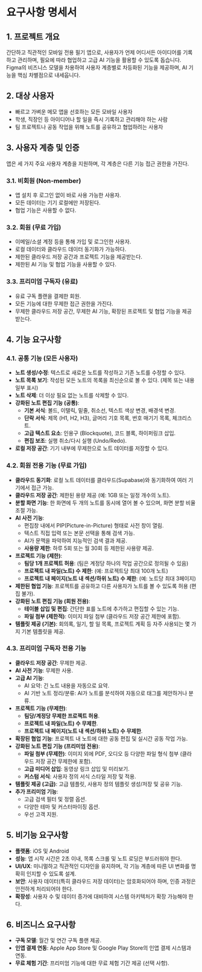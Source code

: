 # 요구사항 명세서

## 1. 프로젝트 개요

간단하고 직관적인 모바일 전용 필기 앱으로, 사용자가 언제 어디서든 아이디어를 기록하고 관리하며, 필요에 따라 협업하고 고급 AI 기능을 활용할 수 있도록 돕습니다. Figma의 비즈니스 모델을 차용하여 사용자 계층별로 차등화된 기능을 제공하며, AI 기능을 핵심 차별점으로 내세웁니다.

## 2. 대상 사용자

- 빠르고 가벼운 메모 앱을 선호하는 모든 모바일 사용자
- 학생, 직장인 등 아이디어나 할 일을 즉시 기록하고 관리해야 하는 사람
- 팀 프로젝트나 공동 작업을 위해 노트를 공유하고 협업하려는 사용자

## 3. 사용자 계층 및 인증

앱은 세 가지 주요 사용자 계층을 지원하며, 각 계층은 다른 기능 접근 권한을 가진다.

### 3.1. 비회원 (Non-member)

- 앱 설치 후 로그인 없이 바로 사용 가능한 사용자.
- 모든 데이터는 기기 로컬에만 저장된다.
- 협업 기능은 사용할 수 없다.

### 3.2. 회원 (무료 가입)

- 이메일/소셜 계정 등을 통해 가입 및 로그인한 사용자.
- 로컬 데이터와 클라우드 데이터 동기화가 가능하다.
- 제한된 클라우드 저장 공간과 프로젝트 기능을 제공받는다.
- 제한된 AI 기능 및 협업 기능을 사용할 수 있다.

### 3.3. 프리미엄 구독자 (유료)

- 유료 구독 플랜을 결제한 회원.
- 모든 기능에 대한 무제한 접근 권한을 가진다.
- 무제한 클라우드 저장 공간, 무제한 AI 기능, 확장된 프로젝트 및 협업 기능을 제공받는다.

## 4. 기능 요구사항

### 4.1. 공통 기능 (모든 사용자)

- **노트 생성/수정**: 텍스트로 새로운 노트를 작성하고 기존 노트를 수정할 수 있다.
- **노트 목록 보기**: 작성된 모든 노트의 목록을 최신순으로 볼 수 있다. (제목 또는 내용 일부 표시)
- **노트 삭제**: 더 이상 필요 없는 노트를 삭제할 수 있다.
- **강화된 노트 편집 기능 (공통)**:
    - **기본 서식**: 볼드, 이탤릭, 밑줄, 취소선, 텍스트 색상 변경, 배경색 변경.
    - **단락 서식**: 제목 (H1, H2, H3), 글머리 기호 목록, 번호 매기기 목록, 체크리스트.
    - **고급 텍스트 요소**: 인용구 (Blockquote), 코드 블록, 하이퍼링크 삽입.
    - **편집 보조**: 실행 취소/다시 실행 (Undo/Redo).
- **로컬 저장 공간**: 기기 내부에 무제한으로 노트 데이터를 저장할 수 있다.

### 4.2. 회원 전용 기능 (무료 가입)

- **클라우드 동기화**: 로컬 노트 데이터를 클라우드(Supabase)와 동기화하여 여러 기기에서 접근 가능.
- **클라우드 저장 공간**: 제한된 용량 제공 (예: 1GB 또는 일정 개수의 노트).
- **분할 화면 기능**: 한 화면에 두 개의 노트를 동시에 열어 볼 수 있으며, 화면 분할 비율 조절 가능.
- **AI 사전 기능**:
    - 편집창 내에서 PIP(Picture-in-Picture) 형태로 사전 창이 열림.
    - 텍스트 직접 입력 또는 본문 선택을 통해 검색 가능.
    - AI가 문맥을 파악하여 지능적인 검색 결과 제공.
    - **사용량 제한**: 하루 5회 또는 월 30회 등 제한된 사용량 제공.
- **프로젝트 기능 (제한)**:
    - **팀당 1개 프로젝트 허용**: (팀은 계정당 하나의 작업 공간으로 정의될 수 있음)
    - **프로젝트 내 파일(노트) 수 제한**: (예: 프로젝트당 최대 100개 노트)
    - **프로젝트 내 페이지(노트 내 섹션/하위 노트) 수 제한**: (예: 노트당 최대 3페이지)
- **제한된 협업 기능**: 프로젝트를 공유하고 다른 사용자가 노트를 볼 수 있도록 허용 (편집 불가).
- **강화된 노트 편집 기능 (회원 전용)**:
    - **테이블 삽입 및 편집**: 간단한 표를 노트에 추가하고 편집할 수 있는 기능.
    - **파일 첨부 (제한적)**: 이미지 파일 첨부 (클라우드 저장 공간 제한에 포함).
- **템플릿 제공 (기본)**: 회의록, 일기, 할 일 목록, 프로젝트 계획 등 자주 사용되는 몇 가지 기본 템플릿을 제공.

### 4.3. 프리미엄 구독자 전용 기능

- **클라우드 저장 공간**: 무제한 제공.
- **AI 사전 기능**: 무제한 사용.
- **고급 AI 기능**:
    - AI 요약: 긴 노트 내용을 자동으로 요약.
    - AI 기반 노트 정리/분류: AI가 노트를 분석하여 자동으로 태그를 제안하거나 분류.
- **프로젝트 기능 (무제한)**:
    - **팀당/계정당 무제한 프로젝트 허용**.
    - **프로젝트 내 파일(노트) 수 무제한**.
    - **프로젝트 내 페이지(노트 내 섹션/하위 노트) 수 무제한**.
- **확장된 협업 기능**: 프로젝트 내 노트에 대한 공동 편집 및 실시간 공동 작업 가능.
- **강화된 노트 편집 기능 (프리미엄 전용)**:
    - **파일 첨부 (무제한)**: 이미지 외에 PDF, 오디오 등 다양한 파일 형식 첨부 (클라우드 저장 공간 무제한에 포함).
    - **고급 미디어 삽입**: 동영상 링크 삽입 및 미리보기.
    - **커스텀 서식**: 사용자 정의 서식 스타일 저장 및 적용.
- **템플릿 제공 (고급)**: 고급 템플릿, 사용자 정의 템플릿 생성/저장 및 공유 기능.
- **추가 프리미엄 기능**: 
    - 고급 검색 필터 및 정렬 옵션.
    - 다양한 테마 및 커스터마이징 옵션.
    - 우선 고객 지원.

## 5. 비기능 요구사항

- **플랫폼**: iOS 및 Android
- **성능**: 앱 시작 시간은 2초 이내, 목록 스크롤 및 노트 로딩은 부드러워야 한다.
- **UI/UX**: 미니멀하고 직관적인 디자인을 유지하며, 각 기능 계층에 따른 UI 변화를 명확히 인지할 수 있도록 설계.
- **보안**: 사용자 데이터(특히 클라우드 저장 데이터)는 암호화되어야 하며, 인증 과정은 안전하게 처리되어야 한다.
- **확장성**: 사용자 수 및 데이터 증가에 대비하여 시스템 아키텍처가 확장 가능해야 한다.

## 6. 비즈니스 요구사항

- **구독 모델**: 월간 및 연간 구독 플랜 제공.
- **인앱 결제 연동**: Apple App Store 및 Google Play Store의 인앱 결제 시스템과 연동.
- **무료 체험 기간**: 프리미엄 기능에 대한 무료 체험 기간 제공 (선택 사항).

